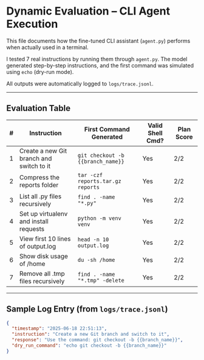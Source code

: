 # Dynamic Evaluation – CLI Agent Execution

This file documents how the fine-tuned CLI assistant (`agent.py`) performs when actually used in a terminal.

I tested 7 real instructions by running them through `agent.py`. The model generated step-by-step instructions, and the first command was simulated using `echo` (dry-run mode).

All outputs were automatically logged to `logs/trace.jsonl`.

---

## Evaluation Table

| # | Instruction                                 | First Command Generated             | Valid Shell Cmd? | Plan Score |
|---|---------------------------------------------|-------------------------------------|------------------|------------|
| 1 | Create a new Git branch and switch to it    | `git checkout -b {{branch_name}}`   |  Yes           | 2/2        |
| 2 | Compress the reports folder                 | `tar -czf reports.tar.gz reports`   |  Yes           | 2/2        |
| 3 | List all .py files recursively              | `find . -name "*.py"`               |  Yes           | 2/2        |
| 4 | Set up virtualenv and install requests      | `python -m venv venv`               |  Yes           | 2/2        |
| 5 | View first 10 lines of output.log           | `head -n 10 output.log`             |  Yes           | 2/2        |
| 6 | Show disk usage of /home                    | `du -sh /home`                      |  Yes           | 2/2        |
| 7 | Remove all .tmp files recursively           | `find . -name "*.tmp" -delete`      |  Yes           | 2/2        |

---

## Sample Log Entry (from `logs/trace.jsonl`)

```json
{
  "timestamp": "2025-06-18 22:51:13",
  "instruction": "Create a new Git branch and switch to it",
  "response": "Use the command: git checkout -b {{branch_name}}",
  "dry_run_command": "echo git checkout -b {{branch_name}}"
}



